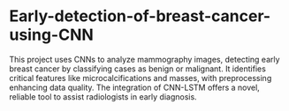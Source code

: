 # Early-detection-of-breast-cancer-using-CNN
 This project uses CNNs to analyze mammography images, detecting early breast cancer by classifying cases as benign or malignant. It identifies critical features like microcalcifications and masses, with preprocessing enhancing data quality. The integration of CNN-LSTM offers a novel, reliable tool to assist radiologists in early diagnosis.
